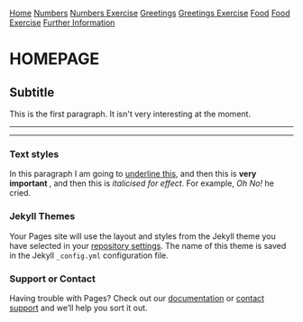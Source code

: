 
 <a href="index.html" class="btn">Home</a>
 <a href="Numbers.html" class="btn">Numbers</a>
 <a href="NumbersExercise.html" class="btn">Numbers Exercise</a>
 <a href="GreetingsandGoodbyes.html" class="btn">Greetings</a>
 <a href="GreetingsExercise.html" class="btn">Greetings Exercise</a>
 <a href="Food.html" class="btn">Food</a>
 <a href="FoodExercise.html" class="btn">Food Exercise</a>
 <a href="FurtherInformation.html" class="btn">Further Information</a>



<h1> HOMEPAGE </h1>
<h2>Subtitle</h2>
<p>This is the first paragraph. It isn't very interesting at the moment.</p>

<hr>

<hr>

<h3> Text styles </h3>
<p> In this paragraph I am going to <u>underline this</u>, and then this is <strong> very important </strong>, and then this is <em>italicised for effect</em>. For example, <em> Oh No!</em> he cried. </p>




  













### Jekyll Themes

Your Pages site will use the layout and styles from the Jekyll theme you have selected in your [repository settings](https://github.com/RishikaMan/Test/settings). The name of this theme is saved in the Jekyll `_config.yml` configuration file.

### Support or Contact

Having trouble with Pages? Check out our [documentation](https://help.github.com/categories/github-pages-basics/) or [contact support](https://github.com/contact) and we’ll help you sort it out.
